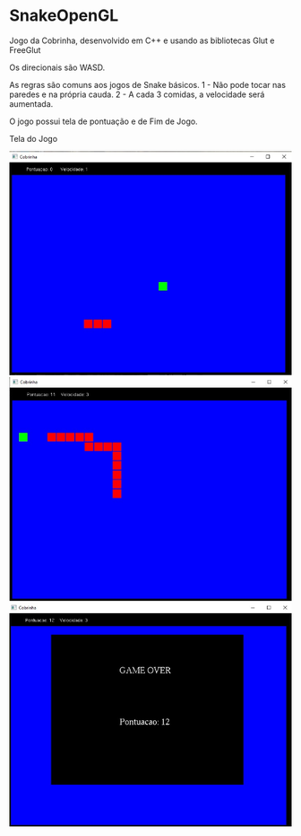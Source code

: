 # SnakeOpenGL
 Jogo da Cobrinha, desenvolvido em C++ e usando as bibliotecas Glut e FreeGlut
 
 Os direcionais são WASD.
 
 As regras são comuns aos jogos de Snake básicos.
 1 - Não pode tocar nas paredes e na própria cauda.
 2 - A cada 3 comidas, a velocidade será aumentada.
 
 O jogo possui tela de pontuação e de Fim de Jogo.


Tela do Jogo


 ![Alt Text](https://github.com/mauriciobenigno/SnakeOpenGL/blob/master/img1.jpeg)
 ![Alt Text](https://github.com/mauriciobenigno/SnakeOpenGL/blob/master/img2.jpeg)
 ![Alt Text](https://github.com/mauriciobenigno/SnakeOpenGL/blob/master/img3.jpeg)
 